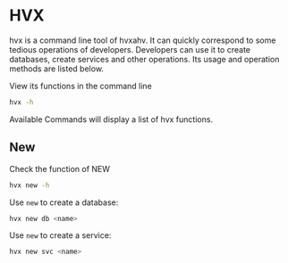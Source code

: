 # HVX

hvx is a command line tool of hvxahv. It can quickly correspond to some tedious operations of developers. Developers can use it to create databases, create services and other operations. Its usage and operation methods are listed below.

View its functions in the command line

```bash
hvx -h
```

Available Commands will display a list of hvx functions.

## New

Check the function of NEW

```bash
hvx new -h
```

Use `new` to create a database:

```bash
hvx new db <name>
```

Use `new` to create a service:

```bash
hvx new svc <name>
```


